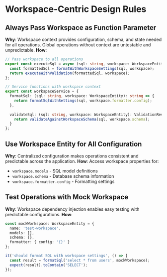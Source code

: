 # Workspace-Centric Design Rules

## Always Pass Workspace as Function Parameter
**Why**: Workspace context provides configuration, schema, and state needed for all operations. Global operations without context are untestable and unpredictable.
**How**:
```typescript
// Pass workspace to all operations
export const executeSql = async (sql: string, workspace: WorkspaceEntity): Promise<QueryResult> => {
  const formattedSql = formatWithWorkspaceSettings(sql, workspace);
  return executeWithValidation(formattedSql, workspace);
};

// Service functions with workspace context
export const workspaceService = {
  formatSql: (sql: string, workspace: WorkspaceEntity): string => {
    return formatSqlWithSettings(sql, workspace.formatter.config);
  },
  
  validateSql: (sql: string, workspace: WorkspaceEntity): ValidationResult => {
    return validateAgainstWorkspaceSchema(sql, workspace.schema);
  }
};
```

## Use Workspace Entity for All Configuration
**Why**: Centralized configuration makes operations consistent and predictable across the application.
**How**: Access workspace properties for:
- `workspace.models` - SQL model definitions
- `workspace.schema` - Database schema information  
- `workspace.formatter.config` - Formatting settings

## Test Operations with Mock Workspace
**Why**: Workspace dependency injection enables easy testing with predictable configurations.
**How**:
```typescript
const mockWorkspace: WorkspaceEntity = {
  name: 'test-workspace',
  models: [],
  schema: {},
  formatter: { config: '{}' }
};

it('should format SQL with workspace settings', () => {
  const result = formatSql('select * from users', mockWorkspace);
  expect(result).toContain('SELECT');
});
```